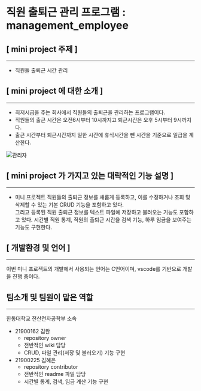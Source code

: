 # 직원 출퇴근 관리 프로그램 : management_employee


## [ mini project 주제 ]
---
* 직원들 출퇴근 시간 관리

## [ mini project 에 대한 소개 ]
---

* 최저시급을 주는 회사에서 직원들의 출퇴근을 관리하는 프로그램이다. 
* 직원들의 출근 시간은 오전6시부터 10시까지고 퇴근시간은 오후 5시부터 9시까지다.
* 출근 시간부터 퇴근시간까지 일한 시간에 휴식시간을 뺀 시간을 기준으로 일급을 계산한다.


![관리자](https://cdn.pixabay.com/photo/2021/04/26/09/30/man-6208470_1280.jpg)

## [ mini project 가 가지고 있는 대략적인 기능 설명 ]
---

* 미니 프로젝트 직원들의 출퇴근 정보를 새롭게 등록하고, 이를 수정하거나 조회 및 삭제할 수 있는 기본 CRUD 기능을 포함하고 있다.  
그리고 등록된 직원 출퇴근 정보를 텍스트 파일에 저장하고 불러오는 기능도 포함하고 있다. 시간별 직원 통계, 직원의 출퇴근 시간을 검색 기능, 하루 임금을 보여주는 기능도 구현한다. 

## [ 개발환경 및 언어 ]
---
이번 미니 프로젝트의 개발에서 사용되는 언어는 C언어이며, vscode를 기반으로 개발을 진행 중이다.  

## 팀소개 및 팀원이 맡은 역할
---
한동대학교 전산전자공학부 소속
- 21900162 김완
  - repository owner
  - 전반적인 wiki 담당
  - CRUD, 파일 관리(저장 및 불러오기) 기능 구현
- 21900225 김혜은
  - repository contributor
  - 전반적인 readme 파일 담당
  - 시간별 통계, 검색, 임금 계산 기능 구현
